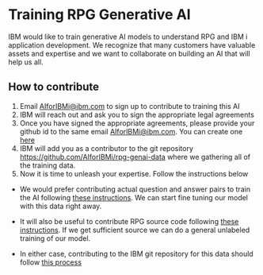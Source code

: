 # Training RPG Generative AI

IBM would like to train generative AI models to understand RPG and IBM i application development.
We recognize that many customers have valuable assets and expertise and we want to collaborate on building an AI that will help us all.

## How to contribute

1. Email <AIforIBMi@ibm.com> to sign up to contribute to training this AI
2. IBM will reach out and ask you to sign the appropriate legal agreements
3. Once you have signed the appropriate agreements, please provide your github id to the same email <AIforIBMi@ibm.com>.  You can create one [here](https://www.wikihow.com/Create-an-Account-on-GitHub)
4. IBM will add you as a contributor to the git repository <https://github.com/AIforIBMi/rpg-genai-data> where we gathering all of the training data.
5. Now it is time to unleash your expertise.  Follow the instructions below

- We would prefer contributing actual question and answer pairs to train the AI following [these instructions](pages/how_to_contribute_to_AI_training). We can start fine tuning our model with this data right away.

- It will also be useful to contribute RPG source code following [these instructions](pages/send_RPG_code).  If we get sufficient source we can do a general unlabeled training of our model.

- In either case, contributing to the IBM git repository for this data should follow [this process](pages/pull_request)

